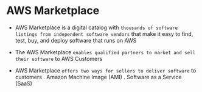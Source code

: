 # AWS Marketplace

- AWS Marketplace is a digital catalog with `thousands of software listings from independent software vendors` that make it easy to find, test, buy, and deploy software that runs on AWS

- The AWS Marketplace `enables qualified partners to market and sell their software` to AWS Customers

- AWS Marketplace `offers two ways for sellers to deliver software` to customers
  . Amazon Machine Image (AMI)
  . Software as a Service (SaaS)
